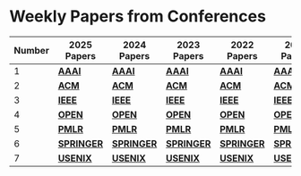 # Weekly Papers from Conferences

| **Number** | **2025 Papers** | **2024 Papers** | **2023 Papers** | **2022 Papers** | **2021 Papers** | **2020 Papers** |
| --- | --- | --- | --- | --- | --- | --- |
| 1 | [**AAAI**](Data/Data_Conferences/2025_all_months/aaai/aaai_link.html) | [**AAAI**](Data/Data_Conferences/2024_all_months/aaai/aaai_link.html) | [**AAAI**](Data/Data_Conferences/2023_all_months/aaai/aaai_link.html) | [**AAAI**](Data/Data_Conferences/2022_all_months/aaai/aaai_link.html) | [**AAAI**](Data/Data_Conferences/2021_all_months/aaai/aaai_link.html) | [**AAAI**](Data/Data_Conferences/2020_all_months/aaai/aaai_link.html) |
| 2 | [**ACM**](Data/Data_Conferences/2025_all_months/acm/acm_link.html) | [**ACM**](Data/Data_Conferences/2024_all_months/acm/acm_link.html) | [**ACM**](Data/Data_Conferences/2023_all_months/acm/acm_link.html) | [**ACM**](Data/Data_Conferences/2022_all_months/acm/acm_link.html) | [**ACM**](Data/Data_Conferences/2021_all_months/acm/acm_link.html) | [**ACM**](Data/Data_Conferences/2020_all_months/acm/acm_link.html) |
| 3 | [**IEEE**](Data/Data_Conferences/2025_all_months/ieee/ieee_link.html) | [**IEEE**](Data/Data_Conferences/2024_all_months/ieee/ieee_link.html) | [**IEEE**](Data/Data_Conferences/2023_all_months/ieee/ieee_link.html) | [**IEEE**](Data/Data_Conferences/2022_all_months/ieee/ieee_link.html) | [**IEEE**](Data/Data_Conferences/2021_all_months/ieee/ieee_link.html) | [**IEEE**](Data/Data_Conferences/2020_all_months/ieee/ieee_link.html) |
| 4 | [**OPEN**](Data/Data_Conferences/2025_all_months/open/open_link.html) | [**OPEN**](Data/Data_Conferences/2024_all_months/open/open_link.html) | [**OPEN**](Data/Data_Conferences/2023_all_months/open/open_link.html) | [**OPEN**](Data/Data_Conferences/2022_all_months/open/open_link.html) | [**OPEN**](Data/Data_Conferences/2021_all_months/open/open_link.html) | [**OPEN**](Data/Data_Conferences/2020_all_months/open/open_link.html) |
| 5 | [**PMLR**](Data/Data_Conferences/2025_all_months/pmlr/pmlr_link.html) | [**PMLR**](Data/Data_Conferences/2024_all_months/pmlr/pmlr_link.html) | [**PMLR**](Data/Data_Conferences/2023_all_months/pmlr/pmlr_link.html) | [**PMLR**](Data/Data_Conferences/2022_all_months/pmlr/pmlr_link.html) | [**PMLR**](Data/Data_Conferences/2021_all_months/pmlr/pmlr_link.html) | [**PMLR**](Data/Data_Conferences/2020_all_months/pmlr/pmlr_link.html) |
| 6 | [**SPRINGER**](Data/Data_Conferences/2025_all_months/springer/springer_link.html) | [**SPRINGER**](Data/Data_Conferences/2024_all_months/springer/springer_link.html) | [**SPRINGER**](Data/Data_Conferences/2023_all_months/springer/springer_link.html) | [**SPRINGER**](Data/Data_Conferences/2022_all_months/springer/springer_link.html) | [**SPRINGER**](Data/Data_Conferences/2021_all_months/springer/springer_link.html) | [**SPRINGER**](Data/Data_Conferences/2020_all_months/springer/springer_link.html) |
| 7 | [**USENIX**](Data/Data_Conferences/2025_all_months/usenix/usenix_link.html) | [**USENIX**](Data/Data_Conferences/2024_all_months/usenix/usenix_link.html) | [**USENIX**](Data/Data_Conferences/2023_all_months/usenix/usenix_link.html) | [**USENIX**](Data/Data_Conferences/2022_all_months/usenix/usenix_link.html) | [**USENIX**](Data/Data_Conferences/2021_all_months/usenix/usenix_link.html) | [**USENIX**](Data/Data_Conferences/2020_all_months/usenix/usenix_link.html) |
